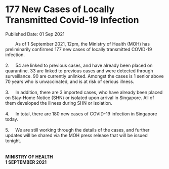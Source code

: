 <html>
    <meta http-equiv="Content-Type" content="text/html; charset=utf-8"/>
    <meta charset="utf-8"/>
    <title>177 New Cases of Locally Transmitted Covid-19 Infection</title>
    <body><h1>177 New Cases of Locally Transmitted Covid-19 Infection</h1>
    <p>Published Date: 01 Sep 2021</p> &nbsp; &nbsp; &nbsp; &nbsp; As of 1 September 2021, 12pm, the Ministry of Health (MOH) has preliminarily confirmed 177 new cases of locally transmitted COVID-19 infection.&nbsp;<br><br>2.&nbsp; &nbsp; &nbsp;54 are linked to previous cases, and have already been placed on quarantine. 33 are linked to previous cases and were detected through surveillance. 90 are currently unlinked. Amongst the cases is 1 senior above 70 years who is unvaccinated, and is at risk of serious illness.<br><br>3.&nbsp; &nbsp; &nbsp;In addition, there are 3 imported cases, who have already been placed on Stay-Home Notice (SHN) or isolated upon arrival in Singapore. All of them developed the illness during SHN or isolation.&nbsp;<br><br>4.&nbsp; &nbsp; &nbsp;In total, there are 180 new cases of COVID-19 infection in Singapore today.<br><br>5.&nbsp; &nbsp; &nbsp;We are still working through the details of the cases, and further updates will be shared via the MOH press release that will be issued tonight.&nbsp;<br><br><br><strong>MINISTRY OF HEALTH<br>1 SEPTEMBER 2021</strong><br></body>
</html>